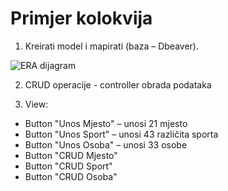 
# Primjer kolokvija

1. Kreirati model i mapirati (baza – Dbeaver).

![ERA dijagram](https://github.com/marmilosev/Demonstrature/assets/80062620/6bcd2254-58d7-4d47-8e2a-bf747d5ef091)


2. CRUD operacije - controller obrada podataka

3. View:
 - Button "Unos Mjesto" – unosi 21 mjesto
 - Button "Unos Sport" – unosi 43 različita sporta
 - Button "Unos Osoba" – unosi 33 osobe
 - Button "CRUD Mjesto"
 - Button "CRUD Sport"
 - Button "CRUD Osoba"
